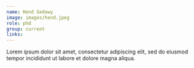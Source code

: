 ```yaml
---
name: Hend Gedawy
image: images/hend.jpeg
role: phd
group: current
links:
---
```


Lorem ipsum dolor sit amet, consectetur adipiscing elit, sed do eiusmod tempor incididunt ut labore et dolore magna aliqua.
